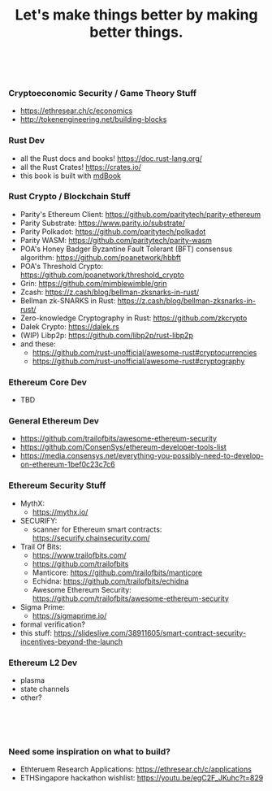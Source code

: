 <h1 align="center">
    Let's make things better by making better things.
</h1>

<br><br><br>

### Cryptoeconomic Security / Game Theory Stuff
- https://ethresear.ch/c/economics
- http://tokenengineering.net/building-blocks

### Rust Dev
- all the Rust docs and books! https://doc.rust-lang.org/
- all the Rust Crates! https://crates.io/
- this book is built with [mdBook](https://rust-lang-nursery.github.io/mdBook/index.html)

### Rust Crypto / Blockchain Stuff
- Parity's Ethereum Client: https://github.com/paritytech/parity-ethereum
- Parity Substrate: https://www.parity.io/substrate/
- Parity Polkadot: https://github.com/paritytech/polkadot
- Parity WASM: https://github.com/paritytech/parity-wasm
- POA's Honey Badger Byzantine Fault Tolerant (BFT) consensus algorithm: https://github.com/poanetwork/hbbft
- POA's Threshold Crypto: https://github.com/poanetwork/threshold_crypto
- Grin: https://github.com/mimblewimble/grin
- Zcash: https://z.cash/blog/bellman-zksnarks-in-rust/
- Bellman zk-SNARKS in Rust: https://z.cash/blog/bellman-zksnarks-in-rust/
- Zero-knowledge Cryptography in Rust: https://github.com/zkcrypto
- Dalek Crypto: https://dalek.rs
- (WIP) Libp2p: https://github.com/libp2p/rust-libp2p
- and these: 
    - https://github.com/rust-unofficial/awesome-rust#cryptocurrencies
    - https://github.com/rust-unofficial/awesome-rust#cryptography

### Ethereum Core Dev
- TBD

### General Ethereum Dev
- https://github.com/trailofbits/awesome-ethereum-security
- https://github.com/ConsenSys/ethereum-developer-tools-list
- https://media.consensys.net/everything-you-possibly-need-to-develop-on-ethereum-1bef0c23c7c6

### Ethereum Security Stuff
- MythX: 
    - https://mythx.io/
- SECURIFY: 
    - scanner for Ethereum smart contracts: https://securify.chainsecurity.com/
- Trail Of Bits: 
    - https://www.trailofbits.com/
    - https://github.com/trailofbits
    - Manticore: https://github.com/trailofbits/manticore
    - Echidna: https://github.com/trailofbits/echidna
    - Awesome Ethereum Security: https://github.com/trailofbits/awesome-ethereum-security
- Sigma Prime:
    - https://sigmaprime.io/
- formal verification?
- this stuff: https://slideslive.com/38911605/smart-contract-security-incentives-beyond-the-launch

### Ethereum L2 Dev
- plasma
- state channels
- other?

<br><br><br>

### Need some inspiration on what to build?
- Ethteruem Research Applications: https://ethresear.ch/c/applications
- ETHSingapore hackathon wishlist: https://youtu.be/egC2F_JKuhc?t=829
